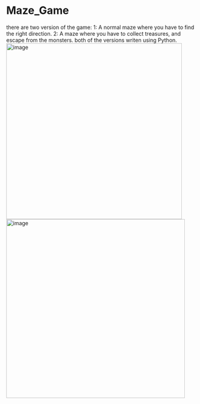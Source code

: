 # Maze_Game
there are two version of the game:
1: A normal maze where you have to find the right direction.
2: A maze where you have to collect treasures, and escape from the monsters.
both of the versions writen using Python.
<img width="466" alt="image" src="https://github.com/AhlamMostafa/Maze_Game/assets/99113926/406f5809-c074-430c-b079-60eeb3966284">
<img width="474" alt="image" src="https://github.com/AhlamMostafa/Maze_Game/assets/99113926/69d92714-f2b5-4dc1-b219-d10450956357">
